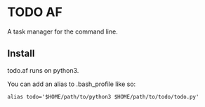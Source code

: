 # TODO AF

A task manager for the command line.

## Install

todo.af runs on python3.

You can add an alias to .bash_profile like so:
```
alias todo='$HOME/path/to/python3 $HOME/path/to/todo/todo.py'
```
